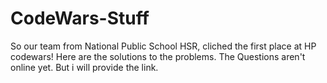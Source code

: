 CodeWars-Stuff
==============

So our team from National Public School HSR, cliched the first place at HP codewars! Here are the solutions to the problems. The Questions aren't online yet. But i will provide the link.
